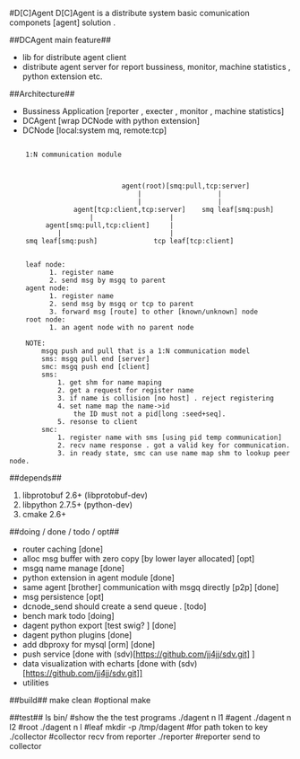 #D[C]Agent
D[C]Agent is a distribute system basic comunication componets [agent] solution .

##DCAgent main feature##

- lib for distribute agent client
- distribute agent server for report bussiness, monitor, machine statistics , python extension etc.



##Architecture##

- Bussiness Application [reporter , execter , monitor , machine statistics]
- DCAgent [wrap DCNode with python extension]
- DCNode [local:system mq, remote:tcp]

```

    1:N communication module



	               			agent(root)[smq:pull,tcp:server]
								|					|
								|					|
	        	agent[tcp:client,tcp:server]  	smq leaf[smq:push]
					|					|
         agent[smq:pull,tcp:client] 	|
			|							|
    smq leaf[smq:push]    			tcp leaf[tcp:client]


    leaf node:
          1. register name
          2. send msg by msgq to parent
    agent node:
          1. register name
          2. send msg by msgq or tcp to parent
          3. forward msg [route] to other [known/unknown] node
    root node:
          1. an agent node with no parent node

	NOTE:
	    msgq push and pull that is a 1:N communication model
	    sms: msgq pull end [server]
	    smc: msgq push end [client]
	    sms:
	        1. get shm for name maping
	        2. get a request for register name
	        3. if name is collision [no host] . reject registering
	        4. set name map the name->id 
	        	the ID must not a pid[long :seed+seq].
	        5. resonse to client
	    smc:
	        1. register name with sms [using pid temp communication]
	        2. recv name response . got a valid key for communication.
	        3. in ready state, smc can use name map shm to lookup peer node.
```





##depends##

1. libprotobuf 2.6+ (libprotobuf-dev)
2. libpython 2.7.5+ (python-dev)
3. cmake 2.6+


##doing / done / todo / opt##

- router caching [done]
- alloc msg buffer with zero copy [by lower layer allocated]  [opt]
- msgq name manage      [done]
- python extension in agent module  [done]
- same agent [brother] communication with msgq directly [p2p] [done]
- msg persistence [opt]
- dcnode_send should create a send queue . [todo]
- bench mark todo [doing]
- dagent python export [test swig? ]  [done]
- dagent python plugins   [done]
- add dbproxy for mysql [orm]  [done]
- push service [done with (sdv)[https://github.com/jj4jj/sdv.git] ]
- data visualization with echarts [done with (sdv)[https://github.com/jj4jj/sdv.git]]
- utilities




##build##
    make clean #optional
    make



##test##
    ls bin/				#show the the test programs 
	./dagent n	l1		#agent
	./dagent n  l2		#root
	./dagent n	l		#leaf
	mkdir -p /tmp/dagent 	#for path token to key
	./collector			#collector recv from reporter
	./reporter			#reporter send to collector


